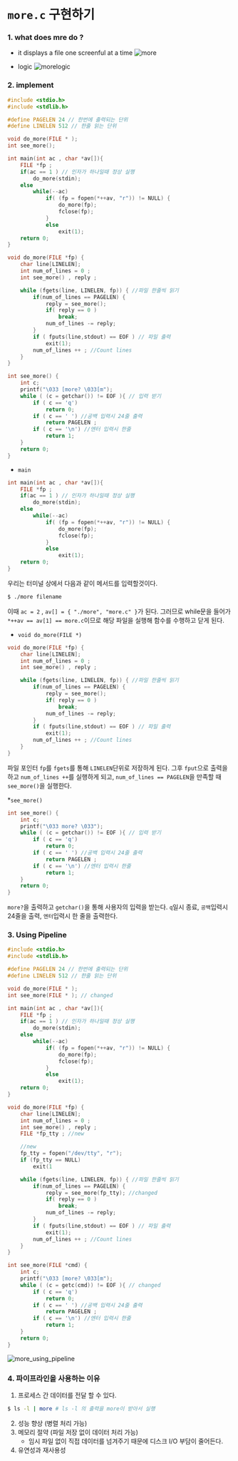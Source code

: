 # `more.c` 구현하기
### 1. what does mre do ?
* it displays a file one screenful at a time
![more](../assets/more_1.png)

* logic
![morelogic](../assets/more_2.png)

### 2. implement
``` c
#include <stdio.h>
#include <stdlib.h>

#define PAGELEN 24 // 한번에 출력되는 단위
#define LINELEN 512 // 한줄 읽는 단위

void do_more(FILE * );
int see_more();

int main(int ac , char *av[]){
    FILE *fp ;
    if(ac == 1 ) // 인자가 하나일때 정상 실행
        do_more(stdin);
    else
        while(--ac)
            if( (fp = fopen(*++av, "r")) != NULL) {
                do_more(fp);
                fclose(fp);
            }
            else   
                exit(1);
    return 0;
}

void do_more(FILE *fp) {
    char line[LINELEN];
    int num_of_lines = 0 ;
    int see_more() , reply ;

    while (fgets(line, LINELEN, fp)) { //파일 한줄씩 읽기
        if(num_of_lines == PAGELEN) {
            reply = see_more();
            if( reply == 0 ) 
                break;
            num_of_lines -= reply;
        }
        if ( fputs(line,stdout) == EOF ) // 파일 출력
            exit(1);
        num_of_lines ++ ; //Count lines
    }
}

int see_more() {
    int c; 
    printf("\033 [more? \033[m");
    while ( (c = getchar()) != EOF ){ // 입력 받기
        if ( c == 'q')
            return 0;
        if ( c == ' ') //공백 입력시 24줄 출력
            return PAGELEN ;
        if ( c == '\n') //엔터 입력시 한줄
            return 1;
    }
    return 0;
}
```

* `main` 
``` c
int main(int ac , char *av[]){
    FILE *fp ;
    if(ac == 1 ) // 인자가 하나일때 정상 실행
        do_more(stdin);
    else
        while(--ac)
            if( (fp = fopen(*++av, "r")) != NULL) {
                do_more(fp);
                fclose(fp);
            }
            else   
                exit(1);
    return 0;
}
```
우리는 터미널 상에서 다음과 같이 메서드를 입력할것이다.
``` bash
$ ./more filename
``` 
이때 `ac = 2` , `av[] = { "./more", "more.c" }`가 된다.
그러므로 while문을 들어가 `*++av == av[1] == more.c`이므로 해당 파일을 실행해 함수를 수행하고 닫게 된다.

* `void do_more(FILE *)`
``` c
void do_more(FILE *fp) {
    char line[LINELEN];
    int num_of_lines = 0 ;
    int see_more() , reply ;

    while (fgets(line, LINELEN, fp)) { //파일 한줄씩 읽기
        if(num_of_lines == PAGELEN) {
            reply = see_more();
            if( reply == 0 ) 
                break;
            num_of_lines -= reply;
        }
        if ( fputs(line,stdout) == EOF ) // 파일 출력
            exit(1);
        num_of_lines ++ ; //Count lines
    }
}
```
파일 포인터 `fp`를 `fgets`를 통해 `LINELEN`단위로 저장하게 된다.
그후 `fput`으로 출력을 하고 `num_of_lines ++`를 실행하게 되고,
`num_of_lines == PAGELEN`을 만족할 때 `see_more()`을 실행한다.

*`see_more()`
``` c
int see_more() {
    int c; 
    printf("\033 more? \033");
    while ( (c = getchar()) != EOF ){ // 입력 받기
        if ( c == 'q')
            return 0;
        if ( c == ' ') //공백 입력시 24줄 출력
            return PAGELEN ;
        if ( c == '\n') //엔터 입력시 한줄
            return 1;
    }
    return 0;
}
```
`more?`을 출력하고 `getchar()`을 통해 사용자의 입력을 받는다.
`q`일시 종료, `공백`입력시 24줄을 출력, `엔터`입력시 한 줄을 출력한다.

### 3. Using Pipeline
```c
#include <stdio.h>
#include <stdlib.h>

#define PAGELEN 24 // 한번에 출력되는 단위
#define LINELEN 512 // 한줄 읽는 단위

void do_more(FILE * );
int see_more(FILE * ); // changed

int main(int ac , char *av[]){
    FILE *fp ;
    if(ac == 1 ) // 인자가 하나일때 정상 실행
        do_more(stdin);
    else
        while(--ac)
            if( (fp = fopen(*++av, "r")) != NULL) {
                do_more(fp);
                fclose(fp);
            }
            else   
                exit(1);
    return 0;
}

void do_more(FILE *fp) {
    char line[LINELEN];
    int num_of_lines = 0 ;
    int see_more() , reply ;
    FILE *fp_tty ; //new

    //new
    fp_tty = fopen("/dev/tty", "r");
    if (fp_tty == NULL) 
        exit(1

    while (fgets(line, LINELEN, fp)) { //파일 한줄씩 읽기
        if(num_of_lines == PAGELEN) {
            reply = see_more(fp_tty); //changed
            if( reply == 0 ) 
                break;
            num_of_lines -= reply;
        }
        if ( fputs(line,stdout) == EOF ) // 파일 출력
            exit(1);
        num_of_lines ++ ; //Count lines
    }
}

int see_more(FILE *cmd) {
    int c; 
    printf("\033 [more? \033[m");
    while ( (c = getc(cmd)) != EOF ){ // changed
        if ( c == 'q')
            return 0;
        if ( c == ' ') //공백 입력시 24줄 출력
            return PAGELEN ;
        if ( c == '\n') //엔터 입력시 한줄
            return 1;
    }
    return 0;
}
```
![more_using_pipeline](../assets/more_3.png)

### 4. 파이프라인을 사용하는 이유
1. 프로세스 간 데이터를 전달 할 수 있다.
``` bash
$ ls -l | more # ls -l 의 출력을 more이 받아서 실행
```
2. 성능 향상 (병렬 처리 가능)
3. 메모리 절약 (파일 저장 없이 데이터 처리 가능)
    - 임시 파일 없이 직접 데이터를 넘겨주기 때문에 디스크 I/O 부담이 줄어든다.
4. 유연성과 재사용성